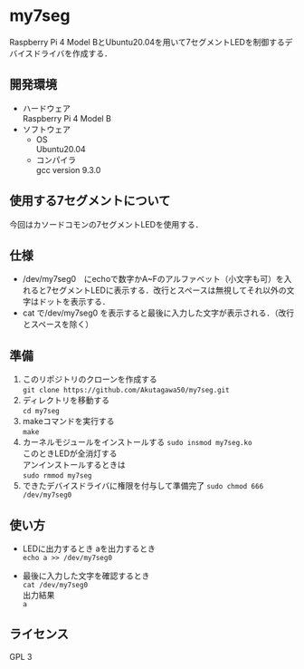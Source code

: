 # my7seg
Raspberry Pi 4 Model BとUbuntu20.04を用いて7セグメントLEDを制御するデバイスドライバを作成する．

## 開発環境
* ハードウェア\
Raspberry Pi 4 Model B
* ソフトウェア
  * OS\
  Ubuntu20.04
  * コンパイラ\
  gcc version 9.3.0

## 使用する7セグメントについて
今回はカソードコモンの7セグメントLEDを使用する．

## 仕様
* /dev/my7seg0　にechoで数字かA~Fのアルファベット（小文字も可）を入れると7セグメントLEDに表示する．改行とスペースは無視してそれ以外の文字はドットを表示する．
* cat で/dev/my7seg0 を表示すると最後に入力した文字が表示される．（改行とスペースを除く）

## 準備
1. このリポジトリのクローンを作成する\
`git clone https://github.com/Akutagawa50/my7seg.git`
2. ディレクトリを移動する\
`cd my7seg`
3. makeコマンドを実行する\
`make`
4. カーネルモジュールをインストールする
`sudo insmod my7seg.ko`\
このときLEDが全消灯する\
アンインストールするときは\
`sudo rmmod my7seg`
5. できたデバイスドライバに権限を付与して準備完了
`sudo chmod 666 /dev/my7seg0`

## 使い方
* LEDに出力するとき
aを出力するとき\
`echo a >> /dev/my7seg0`

* 最後に入力した文字を確認するとき\
`cat /dev/my7seg0`\
出力結果\
`a`

## ライセンス
GPL 3

